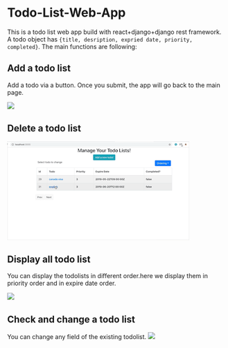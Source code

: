 # Todo-List-Web-App
This is a todo list web app build with react+django+django rest framework.
A todo object has `{title, desription, expried date, priority, completed}`. The main functions are following:

## Add a todo list
Add a todo via a button. Once you submit, the app will go back to the main page.

<img src='images/create_todo.gif'>

## Delete a todo list
<img src='images/delete.gif'>

## Display all todo list
You can display the todolists in different order.here we display them in priority order and in expire date order.

<img src='images/display.gif'>

## Check and change a todo list
You can change any field of the existing todolist.
<img src='images/change.gif'>


